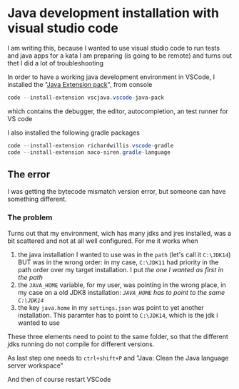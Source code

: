 # Java development installation with visual studio code

I am writing this, because I wanted to use visual studio code
to run tests and java apps for a kata I am preparing (is going to be remote)
and turns out thet I did a lot of troubleshooting

In order to have a working java development environment in VSCode, 
I installed the "[Java Extension pack](https://marketplace.visualstudio.com/items?itemName=vscjava.vscode-java-pack)", from console 

```powershell
code --install-extension vscjava.vscode-java-pack
```

which contains the debugger, the editor, autocompletion, an test runner for VS code

I also installed the following gradle packages

```powershell
code --install-extension richardwillis.vscode-gradle
code --install-extension naco-siren.gradle-language
```

## The error

I was getting the bytecode mismatch version error, but someone can have something different.


### The problem

Turns out that my environment, wich has many jdks and jres installed, was a bit scattered
and not at all well configured. For me it works when

1. the java installation I wanted to use was in the ```path``` (let's call it ```C:\JDK14```) BUT was in the wrong order: in my case,  ```C:\JDK11``` had priority in the path order over my target installation. I put _the one I wanted as first in the path_
2. the ```JAVA_HOME``` variable, for my user, was pointing in the wrong place, in my case on a old JDK8 installation: _```JAVA_HOME``` has to point to the same ```C:\JDK14```_
3. the key ```java.home``` in my ```settings.json``` was point to yet another installation. This paramter has to point to ```C:\JDK14```, which is the jdk i wanted to use

These three elements need to point to the same folder, so that the different jdks running do not compile for different versions.

As last step one needs to ```ctrl+shift+P``` and "Java: Clean the Java language server workspace"

And then of course restart VSCode